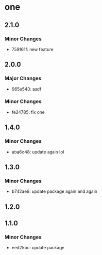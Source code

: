 # one

## 2.1.0

### Minor Changes

- 759161f: new feature

## 2.0.0

### Major Changes

- 965e540: asdf

### Minor Changes

- fe24785: fix one

## 1.4.0

### Minor Changes

- aba6c48: update again lol

## 1.3.0

### Minor Changes

- b742ae9: update package again and again

## 1.2.0

## 1.1.0

### Minor Changes

- eed25bc: update package
